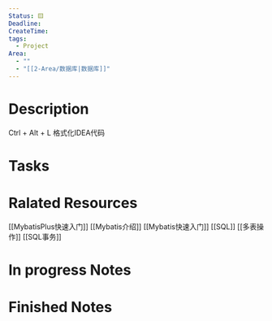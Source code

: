 ```yaml
---
Status: 🟨
Deadline: 
CreateTime: 
tags:
  - Project
Area:
  - ""
  - "[[2-Area/数据库|数据库]]"
---
```


# Description

Ctrl + Alt + L 格式化IDEA代码
# Tasks


# Ralated Resources
[[MybatisPlus快速入门]]
[[Mybatis介绍]]
[[Mybatis快速入门]]
[[SQL]]
[[多表操作]]
[[SQL事务]]

# In progress Notes


# Finished Notes

